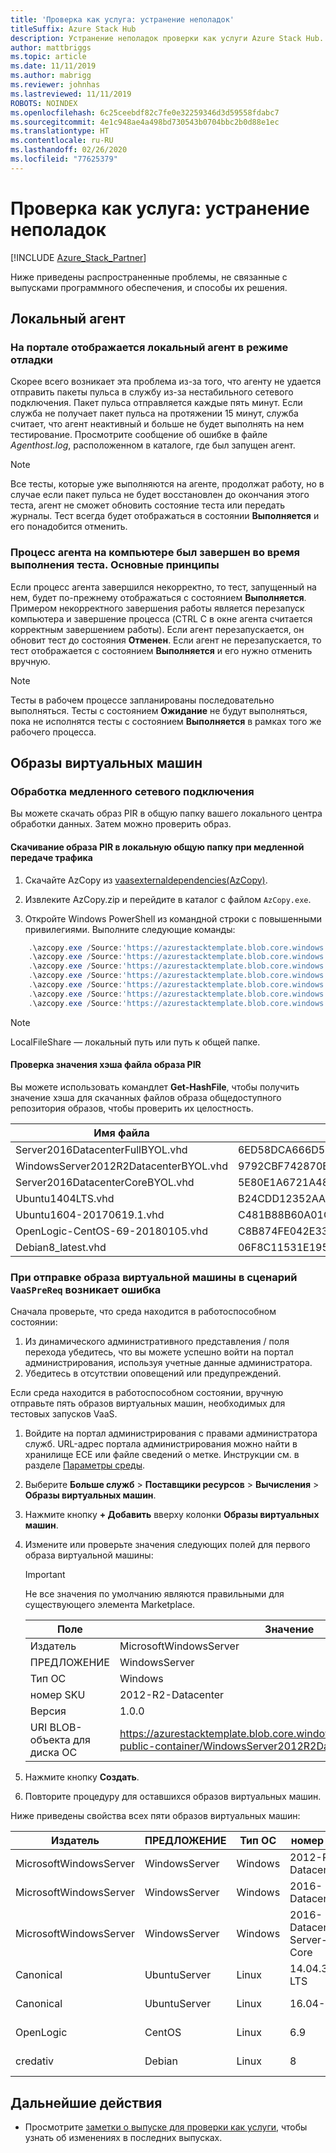```yaml
---
title: 'Проверка как услуга: устранение неполадок'
titleSuffix: Azure Stack Hub
description: Устранение неполадок проверки как услуги Azure Stack Hub.
author: mattbriggs
ms.topic: article
ms.date: 11/11/2019
ms.author: mabrigg
ms.reviewer: johnhas
ms.lastreviewed: 11/11/2019
ROBOTS: NOINDEX
ms.openlocfilehash: 6c25ceebdf82c7fe0e32259346d3d59558fdabc7
ms.sourcegitcommit: 4e1c948ae4a498bd730543b0704bbc2b0d88e1ec
ms.translationtype: HT
ms.contentlocale: ru-RU
ms.lasthandoff: 02/26/2020
ms.locfileid: "77625379"
---
```

# <a name="troubleshoot-validation-as-a-service"></a>Проверка как услуга: устранение неполадок

[!INCLUDE [Azure_Stack_Partner](./includes/azure-stack-partner-appliesto.md)]

Ниже приведены распространенные проблемы, не связанные с выпусками программного обеспечения, и способы их решения.

## <a name="local-agent"></a>Локальный агент

### <a name="the-portal-shows-local-agent-in-debug-mode"></a>На портале отображается локальный агент в режиме отладки

Скорее всего возникает эта проблема из-за того, что агенту не удается отправить пакеты пульса в службу из-за нестабильного сетевого подключения. Пакет пульса отправляется каждые пять минут. Если служба не получает пакет пульса на протяжении 15 минут, служба считает, что агент неактивный и больше не будет выполнять на нем тестирование. Просмотрите сообщение об ошибке в файле *Agenthost.log*, расположенном в каталоге, где был запущен агент.

> [!Note]
> Все тесты, которые уже выполняются на агенте, продолжат работу, но в случае если пакет пульса не будет восстановлен до окончания этого теста, агент не сможет обновить состояние теста или передать журналы. Тест всегда будет отображаться в состоянии **Выполняется** и его понадобится отменить.

### <a name="agent-process-on-machine-was-shut-down-while-executing-test-what-to-expect"></a>Процесс агента на компьютере был завершен во время выполнения теста. Основные принципы

Если процесс агента завершился некорректно, то тест, запущенный на нем, будет по-прежнему отображаться с состоянием **Выполняется**. Примером некорректного завершения работы является перезапуск компьютера и завершение процесса (CTRL C в окне агента считается корректным завершением работы). Если агент перезапускается, он обновит тест до состояния **Отменен**. Если агент не перезапускается, то тест отображается с состоянием **Выполняется** и его нужно отменить вручную.

> [!Note]
> Тесты в рабочем процессе запланированы последовательно выполняться. Тесты с состоянием **Ожидание** не будут выполняться, пока не исполнятся тесты с состоянием **Выполняется** в рамках того же рабочего процесса.

## <a name="vm-images"></a>Образы виртуальных машин

### <a name="handle-slow-network-connectivity"></a>Обработка медленного сетевого подключения

Вы можете скачать образ PIR в общую папку вашего локального центра обработки данных. Затем можно проверить образ.

<!-- This is from the appendix to the Deploy local agent topic. -->

#### <a name="download-pir-image-to-local-share-in-case-of-slow-network-traffic"></a>Скачивание образа PIR в локальную общую папку при медленной передаче трафика

1. Скачайте AzCopy из [vaasexternaldependencies(AzCopy)](https://vaasexternaldependencies.blob.core.windows.net/prereqcomponents/AzCopy.zip).

2. Извлеките AzCopy.zip и перейдите в каталог с файлом `AzCopy.exe`.

3. Откройте Windows PowerShell из командной строки с повышенными привилегиями. Выполните следующие команды:

```powershell  
    .\azcopy.exe /Source:'https://azurestacktemplate.blob.core.windows.net/azurestacktemplate-public-container' /Dest:'<LocalFileShare>' /Pattern:'Server2016DatacenterFullBYOL.vhd' /NC:12 /V:azcopylog.log /Y
    .\azcopy.exe /Source:'https://azurestacktemplate.blob.core.windows.net/azurestacktemplate-public-container' /Dest:'<LocalFileShare>' /Pattern:'Server2016DatacenterCoreBYOL.vhd' /NC:12 /V:azcopylog.log /Y
    .\azcopy.exe /Source:'https://azurestacktemplate.blob.core.windows.net/azurestacktemplate-public-container' /Dest:'<LocalFileShare>' /Pattern:'WindowsServer2012R2DatacenterBYOL.vhd' /NC:12 /V:azcopylog.log /Y
    .\azcopy.exe /Source:'https://azurestacktemplate.blob.core.windows.net/azurestacktemplate-public-container' /Dest:'<LocalFileShare>' /Pattern:'Ubuntu1404LTS.vhd' /NC:12 /V:azcopylog.log /Y
    .\azcopy.exe /Source:'https://azurestacktemplate.blob.core.windows.net/azurestacktemplate-public-container' /Dest:'<LocalFileShare>' /Pattern:'Ubuntu1604-20170619.1.vhd' /NC:12 /V:azcopylog.log /Y
    .\azcopy.exe /Source:'https://azurestacktemplate.blob.core.windows.net/azurestacktemplate-public-container' /Dest:'<LocalFileShare>' /Pattern:'OpenLogic-CentOS-69-20180105.vhd' /NC:12 /V:azcopylog.log /Y
    .\azcopy.exe /Source:'https://azurestacktemplate.blob.core.windows.net/azurestacktemplate-public-container' /Dest:'<LocalFileShare>' /Pattern:'Debian8_latest.vhd' /NC:12 /V:azcopylog.log /Y
```

> [!Note]  
> LocalFileShare — локальный путь или путь к общей папке.

#### <a name="verifying-pir-image-file-hash-value"></a>Проверка значения хэша файла образа PIR

Вы можете использовать командлет **Get-HashFile**, чтобы получить значение хэша для скачанных файлов образа общедоступного репозитория образов, чтобы проверить их целостность.

| Имя файла | SHA256 |
|---------------------------------------|------------------------------------------------------------------|
| Server2016DatacenterFullBYOL.vhd | 6ED58DCA666D530811A1EA563BA509BF9C29182B902D18FCA03C7E0868F733E9 |
| WindowsServer2012R2DatacenterBYOL.vhd | 9792CBF742870B1730B9B16EA814C683A8415EFD7601DDB6D5A76D0964767028 |
| Server2016DatacenterCoreBYOL.vhd | 5E80E1A6721A48A10655E6154C1B90E320DF5558487D6A0D7BFC7DCD32C4D9A5 |
| Ubuntu1404LTS.vhd | B24CDD12352AAEBC612A4558AB9E80F031A2190E46DCB459AF736072742E20E0 |
| Ubuntu1604-20170619.1.vhd | C481B88B60A01CBD5119A3F56632A2203EE5795678D3F3B9B764FFCA885E26CB |
| OpenLogic-CentOS-69-20180105.vhd | C8B874FE042E33B488110D9311AF1A5C7DC3B08E6796610BF18FDD6728C7913C |
| Debian8_latest.vhd | 06F8C11531E195D0C90FC01DFF5DC396BB1DD73A54F8252291ED366CACD996C1 |

### <a name="failure-happens-when-uploading-vm-image-in-the-vaasprereq-script"></a>При отправке образа виртуальной машины в сценарий `VaaSPreReq` возникает ошибка

Сначала проверьте, что среда находится в работоспособном состоянии:

1. Из динамического административного представления / поля перехода убедитесь, что вы можете успешно войти на портал администрирования, используя учетные данные администратора.
1. Убедитесь в отсутствии оповещений или предупреждений.

Если среда находится в работоспособном состоянии, вручную отправьте пять образов виртуальных машин, необходимых для тестовых запусков VaaS.

1. Войдите на портал администрирования с правами администратора служб. URL-адрес портала администрирования можно найти в хранилище ECE или файле сведений о метке. Инструкции см. в разделе [Параметры среды](azure-stack-vaas-parameters.md#environment-parameters).
1. Выберите **Больше служб** > **Поставщики ресурсов** > **Вычисления** > **Образы виртуальных машин**.
1. Нажмите кнопку **+ Добавить** вверху колонки **Образы виртуальных машин**.
1. Измените или проверьте значения следующих полей для первого образа виртуальной машины:
    > [!IMPORTANT]
    > Не все значения по умолчанию являются правильными для существующего элемента Marketplace.

    | Поле  | Значение  |
    |---------|---------|
    | Издатель | MicrosoftWindowsServer |
    | ПРЕДЛОЖЕНИЕ | WindowsServer |
    | Тип ОС | Windows |
    | номер SKU | 2012-R2-Datacenter |
    | Версия | 1.0.0 |
    | URI BLOB-объекта для диска ОС | https://azurestacktemplate.blob.core.windows.net/azurestacktemplate-public-container/WindowsServer2012R2DatacenterBYOL.vhd |

1. Нажмите кнопку **Создать**.
1. Повторите процедуру для оставшихся образов виртуальных машин.

Ниже приведены свойства всех пяти образов виртуальных машин:

| Издатель  | ПРЕДЛОЖЕНИЕ  | Тип ОС | номер SKU | Версия | URI BLOB-объекта для диска ОС |
|---------|---------|---------|---------|---------|---------|
| MicrosoftWindowsServer| WindowsServer | Windows | 2012-R2-Datacenter | 1.0.0 | https://azurestacktemplate.blob.core.windows.net/azurestacktemplate-public-container/WindowsServer2012R2DatacenterBYOL.vhd |
| MicrosoftWindowsServer | WindowsServer | Windows | 2016-Datacenter | 1.0.0 | https://azurestacktemplate.blob.core.windows.net/azurestacktemplate-public-container/Server2016DatacenterFullBYOL.vhd |
| MicrosoftWindowsServer | WindowsServer | Windows | 2016-Datacenter-Server-Core | 1.0.0 | https://azurestacktemplate.blob.core.windows.net/azurestacktemplate-public-container/Server2016DatacenterCoreBYOL.vhd |
| Canonical | UbuntuServer | Linux | 14.04.3-LTS | 1.0.0 | https://azurestacktemplate.blob.core.windows.net/azurestacktemplate-public-container/Ubuntu1404LTS.vhd |
| Canonical | UbuntuServer | Linux | 16.04-LTS | 16.04.20170811 | https://azurestacktemplate.blob.core.windows.net/azurestacktemplate-public-container/Ubuntu1604-20170619.1.vhd |
| OpenLogic | CentOS | Linux | 6.9 | 1.0.0 | https://azurestacktemplate.blob.core.windows.net/azurestacktemplate-public-container/OpenLogic-CentOS-69-20180105.vhd |
| credativ | Debian | Linux | 8 | 1.0.0 | https://azurestacktemplate.blob.core.windows.net/azurestacktemplate-public-container/Debian8_latest.vhd |

## <a name="next-steps"></a>Дальнейшие действия

- Просмотрите [заметки о выпуске для проверки как услуги](azure-stack-vaas-release-notes.md), чтобы узнать об изменениях в последних выпусках.